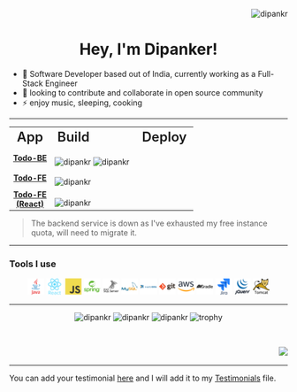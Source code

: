 <p align="right"> 
    <img src="https://komarev.com/ghpvc/?username=dipankr&label=Visitors&color=0fba03&style=flat" alt="dipankr" /> 
</p>
<h1 align="center"> Hey, I'm Dipanker!</h1>

- 🔭 Software Developer based out of India, currently working as a Full-Stack Engineer
- 🌱 looking to contribute and collaborate in open source community
- ⚡  enjoy music, sleeping, cooking


---

<table align="center">
    <tr style="font-weight: 600; font-size: 1.5rem">
        <td align="center">App</td>
        <td>Build</td>
        <td align="center">Deploy</td>
    </tr>
    <tr>
        <td align="center"> <a href="https://github.com/dipankr/todo-BE" style="font-weight: bolder">Todo-BE</a> </td>
        <td style="padding-top: 1rem">
            <img src="https://github.com/dipankr/todo-BE/actions/workflows/maven.yml/badge.svg"  alt="dipankr"/> <img src="https://github.com/dipankr/todo-BE/actions/workflows/postmanCLI.yml/badge.svg"  alt="dipankr"/> <img src="https://img.shields.io/github/repo-size/dipankr/todo-BE" alt=""/>
        </td>
        <td align="center">
            <a href="https://todo-uyt1.onrender.com"> <img src="https://gist.githubusercontent.com/prrashi/8e7e9ead9b56db007f99880afd1aeaf0/raw/74fb246acc82edfe31c1a4ef81165e9f640ae212/globe.svg" width="20"  alt=""></a>
        </td>
    </tr>
    <tr>
        <td align="center"> <a href="https://github.com/dipankr/todo-FE" style="font-weight: bolder">Todo-FE</a> </td>
        <td style="padding-top: 1rem">
            <img src="https://github.com/dipankr/todo-FE/actions/workflows/node.js.yml/badge.svg" alt="dipankr"/> <img src="https://img.shields.io/github/repo-size/dipankr/todo-FE" alt=""/>
        </td>
        <td align="center">
            <a href="https://dipankr.github.io/todo-FE/"> <img src="https://gist.githubusercontent.com/prrashi/8e7e9ead9b56db007f99880afd1aeaf0/raw/74fb246acc82edfe31c1a4ef81165e9f640ae212/globe.svg" width="20"  alt=""></a>
        </td>
    </tr>
    <tr> 
        <td align="center"> <a href="https://github.com/dipankr/todo-FE-react" style="font-weight: bolder">Todo-FE <br> (React) </a> </td>
        <td style="padding-top: 1rem">
            <img src="https://github.com/dipankr/todo-fe-react/actions/workflows/nodeci.yml/badge.svg?branch=main" alt="dipankr"/>
            <img src="https://img.shields.io/github/repo-size/dipankr/todo-fe-react" alt=""/>
        </td>
        <td align="center">
            <a href="https://dipankr.github.io/todo-fe-react/"> <img src="https://gist.githubusercontent.com/prrashi/8e7e9ead9b56db007f99880afd1aeaf0/raw/74fb246acc82edfe31c1a4ef81165e9f640ae212/globe.svg" width="20"  alt=""></a>
        </td>
    </tr>
</table>

> The backend service is down as I've exhausted my free instance quota, will need to migrate it.
---

<h3> Tools I use</h3>
<p align="center">
    <code><img height="30" alt="java" src="https://raw.githubusercontent.com/devicons/devicon/master/icons/java/java-original-wordmark.svg"></code>
    <code><img height="30" alt="react" src="https://raw.githubusercontent.com/devicons/devicon/master/icons/react/react-original-wordmark.svg"></code>
<code><img height="30" alt="javascript" src="https://raw.githubusercontent.com/devicons/devicon/master/icons/javascript/javascript-original.svg"></code>
    <code><img height="30" alt="springboot" src="https://raw.githubusercontent.com/devicons/devicon/master/icons/spring/spring-original-wordmark.svg"></code>
    <code><img height="30" alt="mssqlserver" src="https://raw.githubusercontent.com/devicons/devicon/master/icons/microsoftsqlserver/microsoftsqlserver-plain-wordmark.svg"></code>
    <code><img height="30" alt="mysql" src="https://raw.githubusercontent.com/devicons/devicon/master/icons/mysql/mysql-original-wordmark.svg"></code>
    <code><img height="30" alt="intellij" src="https://raw.githubusercontent.com/devicons/devicon/master/icons/intellij/intellij-original-wordmark.svg"></code>
    <code><img height="30" alt="git" src="https://raw.githubusercontent.com/devicons/devicon/master/icons/git/git-original-wordmark.svg"></code>
    <code><img height="30" alt="aws" src="https://raw.githubusercontent.com/devicons/devicon/master/icons/amazonwebservices/amazonwebservices-original-wordmark.svg"></code>
    <code><img height="30" alt="gradle" src="https://raw.githubusercontent.com/devicons/devicon/master/icons/gradle/gradle-plain-wordmark.svg"></code>
    <code><img height="30" alt="jira" src="https://raw.githubusercontent.com/devicons/devicon/master/icons/jira/jira-original-wordmark.svg"></code>
    <code><img height="30" alt="jquery" src="https://raw.githubusercontent.com/devicons/devicon/master/icons/jquery/jquery-original-wordmark.svg"></code>
    <code><img height="30" alt="tomcat" src="https://raw.githubusercontent.com/devicons/devicon/master/icons/tomcat/tomcat-original-wordmark.svg"></code>
</p>

---
<p align="center" style="align-content: space-around">
    <img width=50% src="https://github-readme-stats.vercel.app/api?username=dipankr&show_icons=true&theme=dark&hide_border=true&locale=en" alt="dipankr" />
    <img width=38% src="https://github-readme-stats.vercel.app/api/top-langs/?username=dipankr&layout=compact&theme=dark&hide_border=true&locale=en" alt="dipankr"/>
    <img width=50% src="https://github-readme-streak-stats.herokuapp.com/?user=dipankr&theme=dark&hide_border=true&locale=en" alt="dipankr" />
    <img width=39% alt="trophy" src="https://github-profile-trophy.vercel.app/?username=dipankr&theme=discord&row=2&column=4"/>
</p>

<p align="right">
  <a href="https://t.me/qz_x_x_zp" target="_blank" style="filter: opacity(20%)">
    <img alt="" width="5px" src="https://raw.githubusercontent.com/inferno0230/inferno0230/main/assets/telegram-icon.svg"/>
  </a>
</p>

<div align="right"> 
    <a href="https://paypal.me/dipankerkr/">
        <img src="https://raw.githubusercontent.com/andreostrovsky/donate-with-paypal/master/dark.svg" height="40">
    </a> 
</div>

---

You can add your testimonial [here](https://github.com/dipankr/dipankr/discussions/14) and I will add it to my [Testimonials](TESTIMONIALS.md) file.
